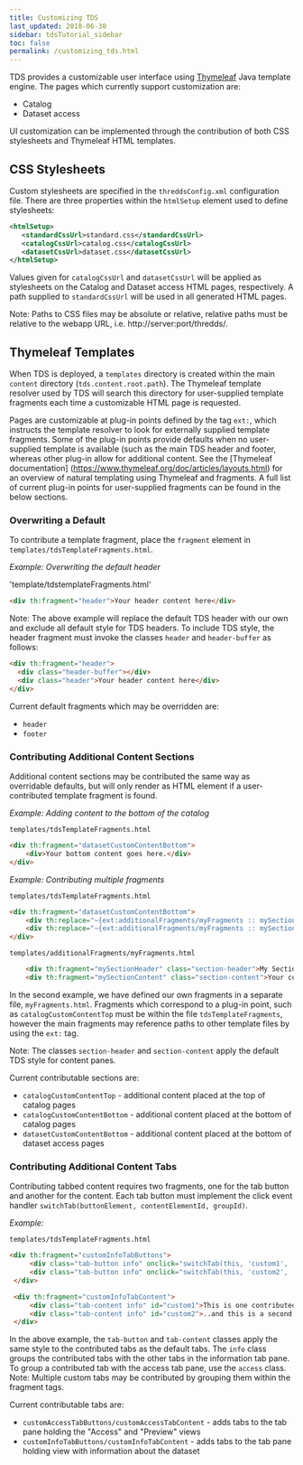 ```yaml
---
title: Customizing TDS
last_updated: 2018-06-30
sidebar: tdsTutorial_sidebar
toc: false
permalink: /customizing_tds.html
---
```


TDS provides a customizable user interface using [Thymeleaf](https://www.thymeleaf.org/) Java template engine.
The pages which currently support customization are:
 * Catalog
 * Dataset access

UI customization can be implemented through the contribution of both CSS stylesheets and Thymeleaf HTML templates.

## CSS Stylesheets

Custom stylesheets are specified in the `threddsConfig.xml` configuration file.
There are three properties within the `htmlSetup` element used to define stylesheets:

~~~xml
<htmlSetup>
   <standardCssUrl>standard.css</standardCssUrl>
   <catalogCssUrl>catalog.css</catalogCssUrl>
   <datasetCssUrl>dataset.css</datasetCssUrl>
</htmlSetup>
~~~

Values given for `catalogCssUrl` and `datasetCssUrl` will be applied as stylesheets on the Catalog and Dataset
access HTML pages, respectively. A path supplied to `standardCssUrl` will be used in all generated HTML pages.

Note: Paths to CSS files may be absolute or relative, relative paths must be relative to the webapp URL,
 i.e. http://server:port/thredds/.

## Thymeleaf Templates

When TDS is deployed, a `templates` directory is created within the main `content` directory (`tds.content.root.path`).
The Thymeleaf template resolver used by TDS will search this directory for user-supplied template fragments each time
a customizable HTML page is requested.

Pages are customizable at plug-in points defined by the tag `ext:`, which instructs the template resolver to look for
externally supplied template fragments. Some of the plug-in points provide defaults when no user-supplied template is
available (such as the main TDS header and footer, whereas other plug-in allow for additional content. See the
 [Thymeleaf documentation] (https://www.thymeleaf.org/doc/articles/layouts.html) for an overview of natural templating
 using Thymeleaf and fragments. A full list of current plug-in points for user-supplied fragments can be found in the below sections.

### Overwriting a Default
To contribute a template fragment, place the `fragment` element in `templates/tdsTemplateFragments.html`.

*Example: Overwriting the default header*

'template/tdstemplateFragments.html'
~~~html
<div th:fragment="header">Your header content here</div>
~~~

Note: The above example will replace the default TDS header with our own and exclude all default style for TDS headers.
To include TDS style, the header fragment must invoke the classes `header` and `header-buffer` as follows:

~~~html
<div th:fragment="header">
  <div class="header-buffer"></div>
  <div class="header">Your header content here</div>
</div>
~~~

Current default fragments which may be overridden are:
  * `header`
  * `footer`

### Contributing Additional Content Sections
Additional content sections may be contributed the same way as overridable defaults, but will only render as HTML element
if a user-contributed template fragment is found.

*Example: Adding content to the bottom of the catalog*

`templates/tdsTemplateFragments.html`
~~~html
<div th:fragment="datasetCustomContentBottom">
    <div>Your bottom content goes here.</div>
</div>
~~~

*Example: Contributing multiple fragments*

`templates/tdsTemplateFragments.html`
~~~html
<div th:fragment="datasetCustomContentBottom">
    <div th:replace="~{ext:additionalFragments/myFragments :: mySectionHeader}"/>
    <div th:replace="~{ext:additionalFragments/myFragments :: mySectionContent}"/>
</div>
~~~

`templates/additionalFragments/myFragments.html`
~~~html
    <div th:fragment="mySectionHeader" class="section-header">My Section Name</div>
    <div th:fragment="mySectionContent" class="section-content">Your contributed content here.</div>
~~~

In the second example, we have defined our own fragments in a separate file, `myFragments.html`. Fragments which correspond
to a plug-in point, such as `catalogCustomContentTop` must be within the file `tdsTemplateFragments`, however the main
fragments may reference paths to other template files by using the `ext:` tag.

Note: The classes `section-header` and `section-content` apply the default TDS style for content panes.

Current contributable sections are:
  * `catalogCustomContentTop` - additional content placed at the top of catalog pages
  * `catalogCustomContentBottom` - additional content placed at the bottom of catalog pages
  * `datasetCustomContentBottom` - additional content placed at the bottom of dataset access pages

### Contributing Additional Content Tabs
Contributing tabbed content requires two fragments, one for the tab button and another for the content.
Each tab button must implement the click event handler `switchTab(buttonElement, contentElementId, groupId)`.

*Example:*

`templates/tdsTemplateFragments.html`
~~~html
<div th:fragment="customInfoTabButtons">
     <div class="tab-button info" onclick="switchTab(this, 'custom1', 'info')">Custom1</div>
     <div class="tab-button info" onclick="switchTab(this, 'custom2', 'info')">Custom2</div>
 </div>

 <div th:fragment="customInfoTabContent">
     <div class="tab-content info" id="custom1">This is one contributed tab pane...</div>
     <div class="tab-content info" id="custom2">..and this is a second!</div>
 </div>
~~~

In the above example, the `tab-button` and `tab-content` classes apply the same style to the contributed tabs as the
default tabs. The `info` class groups the contributed tabs with the other tabs in the information tab pane.
To group a contributed tab with the access tab pane, use the `access` class.
Note: Multiple custom tabs may be contributed by grouping them within the fragment tags.

Current contributable tabs are:
  * `customAccessTabButtons/customAccessTabContent` - adds tabs to the tab pane holding the "Access" and "Preview" views
  * `customInfoTabButtons/customInfoTabContent` - adds tabs to the tab pane holding view with information about the dataset

